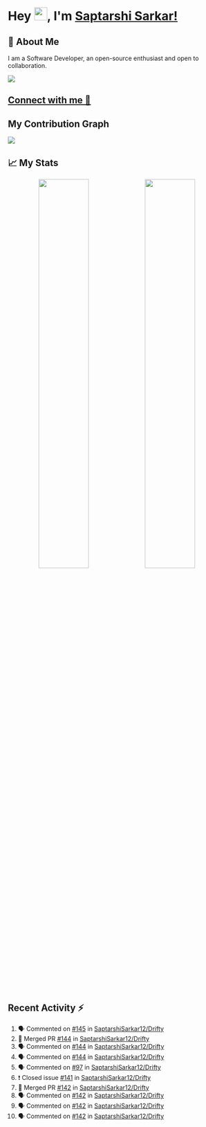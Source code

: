 # Hey <img src="https://github.com/TheDudeThatCode/TheDudeThatCode/blob/master/Assets/Hi.gif" width="30">, I'm [Saptarshi Sarkar!](https://bio.link/saptarshi) 

## 🚀 About Me
I am a Software Developer, an open-source enthusiast and open to collaboration.

![](https://visitor-badge.laobi.icu/badge?page_id=saptarshisarkar12.saptarshisarkar12)

## [Connect with me 💬](https://bio.link/saptarshi) 

## My Contribution Graph 
<img src="https://activity-graph.herokuapp.com/graph?username=SaptarshiSarkar12&bg_color=0f2d3d&color=1cadfb&line=1cadfb&point=1cadfb&area=true&hide_border=true">

## 📈 My Stats
<p align="center">	
  <img width="48%" src="https://github-readme-stats.vercel.app/api?username=saptarshisarkar12&show_icons=true&theme=tokyonight" />
  <img width="48%" src="https://github-readme-streak-stats.herokuapp.com/?user=saptarshisarkar12&theme=tokyonight" />
</p>

## Recent Activity :zap:
<!--START_SECTION:activity-->
1. 🗣 Commented on [#145](https://github.com/SaptarshiSarkar12/Drifty/issues/145) in [SaptarshiSarkar12/Drifty](https://github.com/SaptarshiSarkar12/Drifty)
2. 🎉 Merged PR [#144](https://github.com/SaptarshiSarkar12/Drifty/pull/144) in [SaptarshiSarkar12/Drifty](https://github.com/SaptarshiSarkar12/Drifty)
3. 🗣 Commented on [#144](https://github.com/SaptarshiSarkar12/Drifty/issues/144) in [SaptarshiSarkar12/Drifty](https://github.com/SaptarshiSarkar12/Drifty)
4. 🗣 Commented on [#144](https://github.com/SaptarshiSarkar12/Drifty/issues/144) in [SaptarshiSarkar12/Drifty](https://github.com/SaptarshiSarkar12/Drifty)
5. 🗣 Commented on [#97](https://github.com/SaptarshiSarkar12/Drifty/issues/97) in [SaptarshiSarkar12/Drifty](https://github.com/SaptarshiSarkar12/Drifty)
6. ❗️ Closed issue [#141](https://github.com/SaptarshiSarkar12/Drifty/issues/141) in [SaptarshiSarkar12/Drifty](https://github.com/SaptarshiSarkar12/Drifty)
7. 🎉 Merged PR [#142](https://github.com/SaptarshiSarkar12/Drifty/pull/142) in [SaptarshiSarkar12/Drifty](https://github.com/SaptarshiSarkar12/Drifty)
8. 🗣 Commented on [#142](https://github.com/SaptarshiSarkar12/Drifty/issues/142) in [SaptarshiSarkar12/Drifty](https://github.com/SaptarshiSarkar12/Drifty)
9. 🗣 Commented on [#142](https://github.com/SaptarshiSarkar12/Drifty/issues/142) in [SaptarshiSarkar12/Drifty](https://github.com/SaptarshiSarkar12/Drifty)
10. 🗣 Commented on [#142](https://github.com/SaptarshiSarkar12/Drifty/issues/142) in [SaptarshiSarkar12/Drifty](https://github.com/SaptarshiSarkar12/Drifty)
<!--END_SECTION:activity-->
